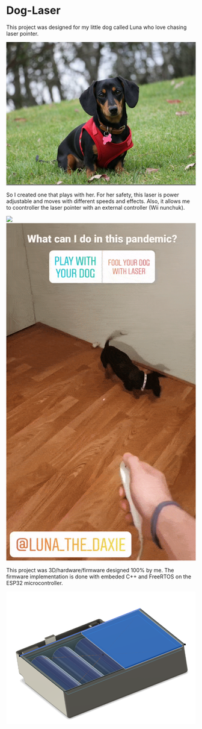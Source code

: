 # Dog-Laser

This project was designed for my little dog called Luna who love chasing laser pointer.

![](Documentation/Luna%20Pic.png)

So I created one that plays with her. For her safety, this laser is power adjustable and moves with different speeds and effects. Also, it allows me to coontroller the laser pointer with an external controller (Wii nunchuk).

![](Documentation/Demo%202.gif)
![](Documentation/Demo%201.gif)

This project was 3D/hardware/firmware designed 100% by me. The firmware implementation is done with embeded C++ and FreeRTOS on the ESP32 microcontroller.

![](Documentation/Laser%20box.png)
